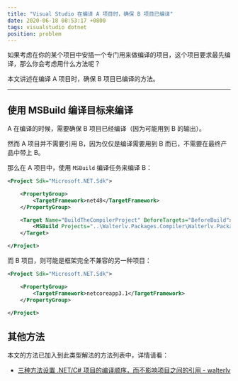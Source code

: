 ```yaml
---
title: "Visual Studio 在编译 A 项目时，确保 B 项目已编译"
date: 2020-06-18 08:53:17 +0800
tags: visualstudio dotnet
position: problem
---
```


如果考虑在你的某个项目中安插一个专门用来做编译的项目，这个项目要求最先编译，那么你会考虑用什么方法呢？

本文讲述在编译 A 项目时，确保 B 项目已编译的方法。

---

<div id="toc"></div>

## 使用 MSBuild 编译目标来编译

A 在编译的时候，需要确保 B 项目已经编译（因为可能用到 B 的输出）。

然而 A 项目并不需要引用 B，因为仅仅是编译需要用到 B 而已，不需要在最终产品中带上 B。

那么在 A 项目中，使用 `MSBuild` 编译任务来编译 B：

```xml
<Project Sdk="Microsoft.NET.Sdk">

    <PropertyGroup>
        <TargetFramework>net48</TargetFramework>
    </PropertyGroup>

    <Target Name="BuildTheCompilerProject" BeforeTargets="BeforeBuild">
        <MSBuild Projects="..\Walterlv.Packages.Compiler\Walterlv.Packages.Compiler.csproj" Targets="Build" Properties="Configuration=$(Configuration);Platform=$(Platform)" />
    </Target>

</Project>
```

而 B 项目，则可能是框架完全不兼容的另一种项目：

```xml
<Project Sdk="Microsoft.NET.Sdk">

    <PropertyGroup>
        <TargetFramework>netcoreapp3.1</TargetFramework>
    </PropertyGroup>

</Project>
```

## 其他方法

本文的方法已加入到此类型解法的方法列表中，详情请看：

- [三种方法设置 .NET/C# 项目的编译顺序，而不影响项目之间的引用 - walterlv](https://blog.walterlv.com/post/affects-project-building-order.html)
